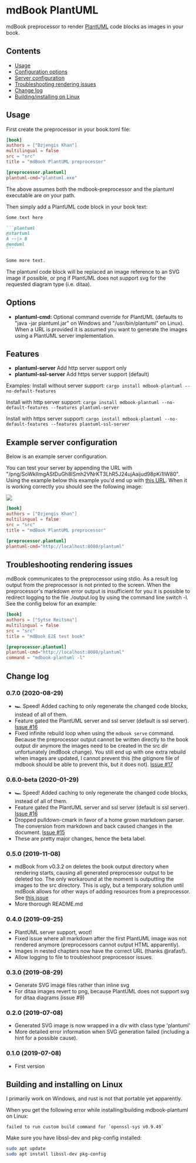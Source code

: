 # mdBook PlantUML

mdBook preprocessor to render [PlantUML](http://plantuml.com/) code blocks as images in your book.

## Contents
- [Usage](#usage)
- [Configuration options](#options)
- [Server configuration](#example-server-configuration)
- [Troubleshooting rendering issues](#troubleshooting-rendering-issues)
- [Change log](#change-log)
- [Building/installing on Linux](#building-and-installing-on-linux)

## Usage

First create the preprocessor in your book.toml file:
```toml
[book]
authors = ["Dzjengis Khan"]
multilingual = false
src = "src"
title = "mdBook PlantUML preprocessor"

[preprocessor.plantuml]
plantuml-cmd="plantuml.exe"
```

The above assumes both the mdbook-preprocessor and the plantuml executable are on your path.

Then simply add a PlantUML code block in your book text:
````markdown
Some text here

```plantuml
@startuml
A --|> B
@enduml
```

Some more text.

````

The plantuml code block will be replaced an image reference to an SVG image if
possible, or png if PlantUML does not support svg for the requested diagram type
(i.e. ditaa).

## Options
- **plantuml-cmd:** Optional command override for PlantUML (defaults to "java -jar plantuml.jar" on Windows and "/usr/bin/plantuml" on Linux).
  When a URL is provided it is assumed you want to generate the images using a PlantUML server implementation.

## Features
- **plantuml-server** Add http server support only
- **plantuml-ssl-server** Add https server support (default)

Examples:
Install without server support:
```cargo install mdbook-plantuml --no-default-features```

Install with http server support:
```cargo install mdbook-plantuml --no-default-features --features plantuml-server```

Install with https server support:
```cargo install mdbook-plantuml --no-default-features --features plantuml-ssl-server```

## Example server configuration

Below is an example server configuration.

You can test your server by appending the URL with "/png/SoWkIImgAStDuGh8ISmh2VNrKT3LhR5J24ujAaijud98pKi1IW80".
Using the example below this example you'd end up with [this URL](http://localhost:8080/plantuml/png/SoWkIImgAStDuGh8ISmh2VNrKT3LhR5J24ujAaijud98pKi1IW80).
When it is working correctly you should see the following image:

![](doc/img/server_output.png)

```toml
[book]
authors = ["Dzjengis Khan"]
multilingual = false
src = "src"
title = "mdBook PlantUML preprocessor"

[preprocessor.plantuml]
plantuml-cmd="http://localhost:8080/plantuml"
```

## Troubleshooting rendering issues
mdBook communicates to the preprocessor using stdio. As a result log output
from the preprocessor is not printed to the screen. When the preprocessor's
markdown error output is insufficient for you it is possible to redirect 
logging to the file ./output.log by using the command line switch -l. See the
config below for an example:

```toml
[book]
authors = ["Sytse Reitsma"]
multilingual = false
src = "src"
title = "mdBook E2E test book"

[preprocessor.plantuml]
plantuml-cmd="http://localhost:8080/plantuml"
command = "mdbook-plantuml -l"
```

## Change log

### 0.7.0 (2020-08-29)
* 🏎️ Speed! Added caching to only regenerate the changed code blocks, instead of all of them.
* Feature gated the PlantUML server and ssl server (default is ssl server).
  [Issue #16](https://github.com/sytsereitsma/mdbook-plantuml/issues/16)
* Fixed infinite rebuild loop when using the ```mdbook serve``` command.
  Because the preprocessor output cannot be written directly to the book output
  dir anymore the images need to be created in the src dir unfortunately (mdBook
  change). You still end up with one extra rebuild when images are updated, I cannot
  prevent this (the gitignore file of mdbook should be able to prevent this,
  but it does not).
  [Issue #17](https://github.com/sytsereitsma/mdbook-plantuml/issues/17)
  
### 0.6.0-beta (2020-01-29)
* 🏎️ Speed! Added caching to only regenerate the changed code blocks, instead of all of them.
* Feature gated the PlantUML server and ssl server (default is ssl server).
  [Issue #16](https://github.com/sytsereitsma/mdbook-plantuml/issues/16)
* Dropped pulldown-cmark in favor of a home grown markdown parser. The conversion
  from markdown and back caused changes in the document.
  [Issue #15](https://github.com/sytsereitsma/mdbook-plantuml/issues/15)
* These are pretty major changes, hence the beta label.

### 0.5.0 (2019-11-08)
* mdBook from v0.3.2 on deletes the book output directory when rendering starts,
  causing all generated preprocessor output to be deleted too. The only workaround
  at the moment is outputting the images to the src directory. This is ugly, but
  a temporary solution until mdBook allows for other ways of adding resources
  from a preprocessor.
  See [this issue](https://github.com/rust-lang/mdBook/issues/1087)
* More thorough README.md

### 0.4.0 (2019-09-25)
* PlantUML server support, woot!
* Fixed issue where all markdown after the first PlantUML image was not
  rendered anymore (preprocessors cannot output HTML apparently).
* Images in nested chapters now have the correct URL (thanks @rafasf).
* Allow logging to file to troubleshoot preprocessor issues.

### 0.3.0 (2019-08-29)
* Generate SVG image files rather than inline svg
* For ditaa images revert to png, because PlantUML does not support svg for
  ditaa diagrams (issue #9)

### 0.2.0 (2019-07-08)
* Generated SVG image is now wrapped in a div with class type 'plantuml'
* More detailed error information when SVG generation failed (including a hint for a possible cause).

### 0.1.0 (2019-07-08)
* First version

## Building and installing on Linux
I primarily work on Windows, and rust is not that portable yet apparently.

When you get the following error while installing/building mdbook-plantuml on Linux:
```
failed to run custom build command for `openssl-sys v0.9.49`
```

Make sure you have libssl-dev and pkg-config installed:
```sh
sudo apt update
sudo apt install libssl-dev pkg-config
```
